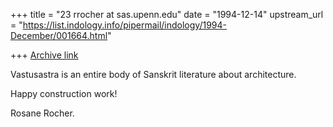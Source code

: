 +++
title = "23 rrocher at sas.upenn.edu"
date = "1994-12-14"
upstream_url = "https://list.indology.info/pipermail/indology/1994-December/001664.html"

+++
[Archive link](https://list.indology.info/pipermail/indology/1994-December/001664.html)

Vastusastra is an entire body of Sanskrit literature about architecture.  

Happy construction work!

Rosane Rocher. 






